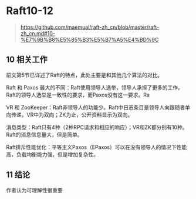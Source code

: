 # Raft10-12

> https://github.com/maemual/raft-zh_cn/blob/master/raft-zh_cn.md#10-%E7%9B%B8%E5%85%B3%E5%B7%A5%E4%BD%9C

## 10 相关工作

前文第5节已详述了Raft的特点，此处主要是和其他几个算法的对比。

Raft 和 Paxos 最大的不同：Raft使用领导人选举，领导人承担了更多的工作。Raft的领导人选举是一致性的要求，而Paxos没有这一要求。Ra

VR 和 ZooKeeper：Raft非领导人的功能少。Raft中日志条目是领导人向跟随者单向传递，VR中为双向；ZK为止，公开资料显示为双向。

消息类型：Raft只有4种（2种RPC请求和相应的响应）；VR和ZK都分别有10种。Raft的消息信息量大，但是简单。

Raft排斥性能优化：平等主义Paxos（EPaxos）可以在没有领导人的情况下性能高，负载均衡能力强，但是增加复杂性。

## 11 结论

作者认为可理解性很重要

